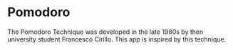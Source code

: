 # Pomodoro
The Pomodoro Technique was developed in the late 1980s by then university student Francesco Cirillo. This app is inspired by this technique.
